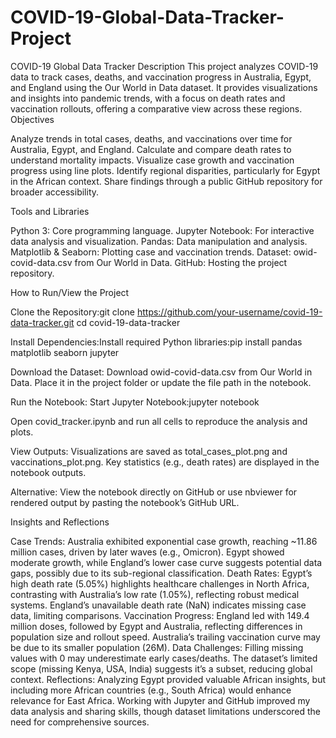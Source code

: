 # COVID-19-Global-Data-Tracker-Project
COVID-19 Global Data Tracker
Description
This project analyzes COVID-19 data to track cases, deaths, and vaccination progress in Australia, Egypt, and England using the Our World in Data dataset. It provides visualizations and insights into pandemic trends, with a focus on death rates and vaccination rollouts, offering a comparative view across these regions.
Objectives

Analyze trends in total cases, deaths, and vaccinations over time for Australia, Egypt, and England.
Calculate and compare death rates to understand mortality impacts.
Visualize case growth and vaccination progress using line plots.
Identify regional disparities, particularly for Egypt in the African context.
Share findings through a public GitHub repository for broader accessibility.

Tools and Libraries

Python 3: Core programming language.
Jupyter Notebook: For interactive data analysis and visualization.
Pandas: Data manipulation and analysis.
Matplotlib & Seaborn: Plotting case and vaccination trends.
Dataset: owid-covid-data.csv from Our World in Data.
GitHub: Hosting the project repository.

How to Run/View the Project

Clone the Repository:git clone https://github.com/your-username/covid-19-data-tracker.git
cd covid-19-data-tracker


Install Dependencies:Install required Python libraries:pip install pandas matplotlib seaborn jupyter


Download the Dataset:
Download owid-covid-data.csv from Our World in Data.
Place it in the project folder or update the file path in the notebook.


Run the Notebook:
Start Jupyter Notebook:jupyter notebook


Open covid_tracker.ipynb and run all cells to reproduce the analysis and plots.


View Outputs:
Visualizations are saved as total_cases_plot.png and vaccinations_plot.png.
Key statistics (e.g., death rates) are displayed in the notebook outputs.


Alternative: View the notebook directly on GitHub or use nbviewer for rendered output by pasting the notebook’s GitHub URL.

Insights and Reflections

Case Trends: Australia exhibited exponential case growth, reaching ~11.86 million cases, driven by later waves (e.g., Omicron). Egypt showed moderate growth, while England’s lower case curve suggests potential data gaps, possibly due to its sub-regional classification.
Death Rates: Egypt’s high death rate (5.05%) highlights healthcare challenges in North Africa, contrasting with Australia’s low rate (1.05%), reflecting robust medical systems. England’s unavailable death rate (NaN) indicates missing case data, limiting comparisons.
Vaccination Progress: England led with 149.4 million doses, followed by Egypt and Australia, reflecting differences in population size and rollout speed. Australia’s trailing vaccination curve may be due to its smaller population (26M).
Data Challenges: Filling missing values with 0 may underestimate early cases/deaths. The dataset’s limited scope (missing Kenya, USA, India) suggests it’s a subset, reducing global context.
Reflections: Analyzing Egypt provided valuable African insights, but including more African countries (e.g., South Africa) would enhance relevance for East Africa. Working with Jupyter and GitHub improved my data analysis and sharing skills, though dataset limitations underscored the need for comprehensive sources.

